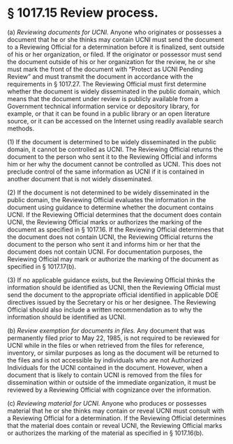 # § 1017.15   Review process.

(a) *Reviewing documents for UCNI.* Anyone who originates or possesses a document that he or she thinks may contain UCNI must send the document to a Reviewing Official for a determination before it is finalized, sent outside of his or her organization, or filed. If the originator or possessor must send the document outside of his or her organization for the review, he or she must mark the front of the document with “Protect as UCNI Pending Review” and must transmit the document in accordance with the requirements in § 1017.27. The Reviewing Official must first determine whether the document is widely disseminated in the public domain, which means that the document under review is publicly available from a Government technical information service or depository library, for example, or that it can be found in a public library or an open literature source, or it can be accessed on the Internet using readily available search methods.


(1) If the document is determined to be widely disseminated in the public domain, it cannot be controlled as UCNI. The Reviewing Official returns the document to the person who sent it to the Reviewing Official and informs him or her why the document cannot be controlled as UCNI. This does not preclude control of the same information as UCNI if it is contained in another document that is not widely disseminated.


(2) If the document is not determined to be widely disseminated in the public domain, the Reviewing Official evaluates the information in the document using guidance to determine whether the document contains UCNI. If the Reviewing Official determines that the document does contain UCNI, the Reviewing Official marks or authorizes the marking of the document as specified in § 1017.16. If the Reviewing Official determines that the document does not contain UCNI, the Reviewing Official returns the document to the person who sent it and informs him or her that the document does not contain UCNI. For documentation purposes, the Reviewing Official may mark or authorize the marking of the document as specified in § 1017.17(b).


(3) If no applicable guidance exists, but the Reviewing Official thinks the information should be identified as UCNI, then the Reviewing Official must send the document to the appropriate official identified in applicable DOE directives issued by the Secretary or his or her designee. The Reviewing Official should also include a written recommendation as to why the information should be identified as UCNI.


(b) *Review exemption for documents in files.* Any document that was permanently filed prior to May 22, 1985, is not required to be reviewed for UCNI while in the files or when retrieved from the files for reference, inventory, or similar purposes as long as the document will be returned to the files and is not accessible by individuals who are not Authorized Individuals for the UCNI contained in the document. However, when a document that is likely to contain UCNI is removed from the files for dissemination within or outside of the immediate organization, it must be reviewed by a Reviewing Official with cognizance over the information.


(c) *Reviewing material for UCNI.* Anyone who produces or possesses material that he or she thinks may contain or reveal UCNI must consult with a Reviewing Official for a determination. If the Reviewing Official determines that the material does contain or reveal UCNI, the Reviewing Official marks or authorizes the marking of the material as specified in § 1017.16(b).




